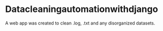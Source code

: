 # Datacleaningautomationwithdjango
A web app was created to clean .log, .txt and any disorganized datasets. 
